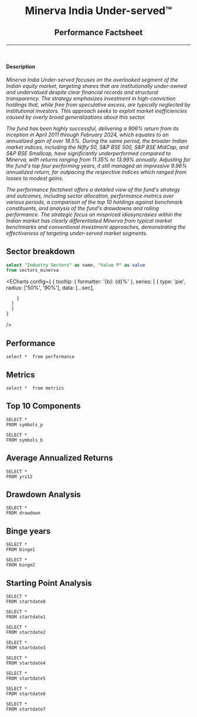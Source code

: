 
# <p style="text-align:center"> Minerva India Under-served™ </p>


## <p style="text-align:center"> Performance Factsheet </p>
---

<br>


#### **Description**

_Minerva India Under-served focuses on the overlooked segment of the Indian equity market, targeting shares that
are institutionally under-owned and undervalued despite clear financial records and structural transparency. The
strategy emphasizes investment in high-conviction holdings that, while free from speculative excess, are typically
neglected by institutional investors. This approach seeks to exploit market inefficiencies caused by overly broad
generalizations about this sector._

_The fund has been highly successful, delivering a 906% return from its inception in April 2011 through February
2024, which equates to an annualized gain of over 18.5%. During the same period, the broader Indian market
indices, including the Nifty 50, S&P BSE 500, S&P BSE MidCap, and S&P BSE Smallcap, have significantly
underperformed compared to Minerva, with returns ranging from 11.35% to 13.99% annually. Adjusting for the
fund's top four performing years, it still managed an impressive 9.96% annualized return, far outpacing the
respective indices which ranged from losses to modest gains._

_The performance factsheet offers a detailed view of the fund's strategy and outcomes, including sector allocation,
performance metrics over various periods, a comparison of the top 10 holdings against benchmark constituents,
and analysis of the fund's drawdowns and rolling performance. The strategic focus on mispriced idiosyncrasies
within the Indian market has clearly differentiated Minerva from typical market benchmarks and conventional
investment approaches, demonstrating the effectiveness of targeting under-served market segments._

## Sector breakdown  
```sql sec
select "Industry Sectors" as name, "Value P" as value
from sectors_minerva
```

<ECharts config={
    {
        tooltip: {
            formatter: '{b}: {d}%'
        },
      series: [
        {
          type: 'pie',
          radius: ['50%', '90%'],
          data: [...sec],
          
        }
      ]
      }
    }
    
/>

## Performance 

```performance
select *  from performance
```

<LineChart 
    data={performance} 
    x=Date  
    y='Portfolio Return' 
    series=Group
    yMin = 0
    yfmt = num2
/>


## Metrics

```metrics
select *  from metrics
```
<DataTable data={metrics} />

## Top 10 Components

```symbolsp
SELECT *
FROM symbols_p
```

```symbolsb
SELECT *
FROM symbols_b
```

<FunnelChart 
    data={symbolsp}
    title="Top 10 Portfolio Components" 
    nameCol=Symbol
    valueCol="India Under-served Proportion(%)"
    showPercent=true
    connectGroup= "da"
/>
<FunnelChart 
    data={symbolsb}
    title="Top 10 Benchmark Components" 
    nameCol=Symbol
    valueCol="S&P BSE 500 Proportion(%)"
    showPercent=true
    connectGroup= "da"
/>

## Average Annualized Returns

```yrs12
SELECT *
FROM yrs12
```
<BarChart 
    data={yrs12}
    x=Period
    y='Annualized Return %'
    series=Group
    type=grouped
/>

## Drawdown Analysis


```drawdown
SELECT *
FROM drawdown
```

<LineChart 
    data={drawdown} 
    x=Date  
    y='Drawdown' 
    series=Group
    yfmt = num3
/>

## Binge years

```binge1
SELECT *
FROM binge1
```
<BarChart 
    title="Historical Annualized Returns"
    data={binge1}
    x=Group
    y='Annualized Return %'
    series=Group
/>

```binge2
SELECT *
FROM binge2
```
<BarChart
    title="Historical Annualized Returns without 2014, 2017, 2021, 2023"
    data={binge2}
    x=Group
    y='Annualized Return %'
    series=Group
/>

## Starting Point Analysis

```startdate0
SELECT *
FROM startdate0
```
<LineChart 
    data={startdate0}
    x=Date  
    y='Portfolio Return' 
    series=Group
    yfmt = num2
/>

```startdate1
SELECT *
FROM startdate1
```
<LineChart 
    data={startdate1}
    x=Date  
    y='Portfolio Return' 
    series=Group
    yfmt = num2
/>

```startdate2
SELECT *
FROM startdate2
```
<LineChart 
    data={startdate2}
    x=Date  
    y='Portfolio Return' 
    series=Group
    yfmt = num2
/>

```startdate3
SELECT *
FROM startdate3
```
<LineChart 
    data={startdate3}
    x=Date  
    y='Portfolio Return' 
    series=Group
    yfmt = num2
/>


```startdate4
SELECT *
FROM startdate4
```
<LineChart 
    data={startdate4}
    x=Date  
    y='Portfolio Return' 
    series=Group
    yfmt = num2
/>

```startdate5
SELECT *
FROM startdate5
```
<LineChart 
    data={startdate5}
    x=Date  
    y='Portfolio Return' 
    series=Group
    yfmt = num2
/>

```startdate6
SELECT *
FROM startdate6
```
<LineChart 
    data={startdate6}
    x=Date  
    y='Portfolio Return' 
    series=Group
    yfmt = num2
/>

```startdate7
SELECT *
FROM startdate7
```
<LineChart 
    data={startdate7}
    x=Date  
    y='Portfolio Return' 
    series=Group
    yfmt = num2
/>
